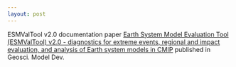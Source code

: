```yaml
---
layout: post
---
```


ESMValTool v2.0 documentation paper
[Earth System Model Evaluation Tool (ESMValTool) v2.0 - diagnostics for extreme events, regional and impact evaluation, and analysis of Earth system models in CMIP](https://doi.org/10.5194/gmd-14-3159-2021)
published in Geosci. Model Dev.